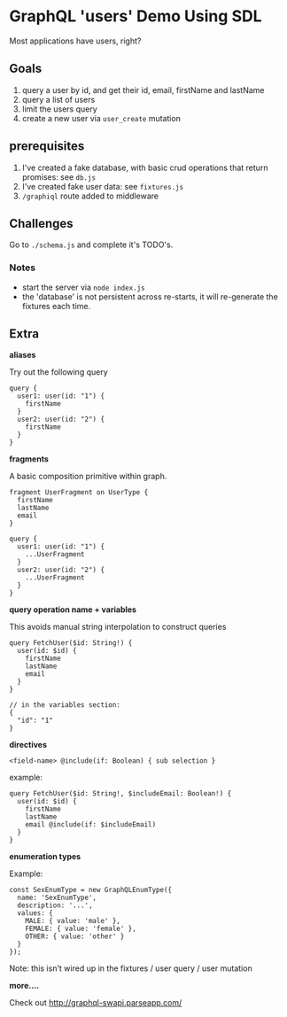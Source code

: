 # GraphQL 'users' Demo Using SDL

Most applications have users, right?

## Goals

1. query a user by id, and get their id, email, firstName and lastName
2. query a list of users
3. limit the users query
4. create a new user via `user_create` mutation

## prerequisites

1. I've created a fake database, with basic crud operations that return promises: see `db.js`
2. I've created fake user data: see `fixtures.js`
3. `/graphiql` route added to middleware

## Challenges

Go to `./schema.js` and complete it's TODO's.

### Notes

- start the server via `node index.js`
- the 'database' is not persistent across re-starts, it will re-generate the fixtures each time.

## Extra

__aliases__

Try out the following query

```
query {
  user1: user(id: "1") {
    firstName
  }
  user2: user(id: "2") {
    firstName
  }
}
```

__fragments__

A basic composition primitive within graph.

```
fragment UserFragment on UserType {
  firstName
  lastName
  email
}

query {
  user1: user(id: "1") {
    ...UserFragment
  }
  user2: user(id: "2") {
    ...UserFragment
  }
}
```

__query operation name + variables__

This avoids manual string interpolation to construct queries

```
query FetchUser($id: String!) {
  user(id: $id) {
    firstName
    lastName
    email
  }
}

// in the variables section:
{
  "id": "1"
}
```

__directives__

`<field-name> @include(if: Boolean) { sub selection }`

example:

```
query FetchUser($id: String!, $includeEmail: Boolean!) {
  user(id: $id) {
    firstName
    lastName
    email @include(if: $includeEmail)
  }
}
```

__enumeration types__

Example:

```
const SexEnumType = new GraphQLEnumType({
  name: 'SexEnumType',
  description: '...',
  values: {
    MALE: { value: 'male' },
    FEMALE: { value: 'female' },
    OTHER: { value: 'other' }
  }
});
```

Note: this isn't wired up in the fixtures / user query / user mutation

__more....__

Check out http://graphql-swapi.parseapp.com/
